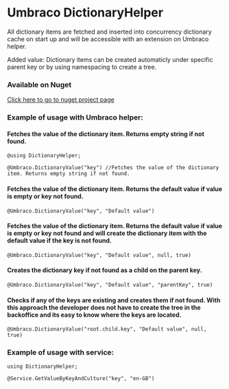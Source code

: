 # Umbraco DictionaryHelper

All dictionary items are fetched and inserted into concurrency dictionary cache on start up and will be accessible with an extension on Umbraco helper.

Added value: Dictionary items can be created automaticly under specific parent key or by using namespacing to create a tree.

### Available on Nuget
[Click here to go to nuget project page](https://www.nuget.org/packages/Vettvangur.DictionaryHelper/)

### Example of usage with Umbraco helper:

#### Fetches the value of the dictionary item. Returns empty string if not found.

```
@using DictionaryHelper;

@Umbraco.DictionaryValue("key") //Fetches the value of the dictionary item. Returns empty string if not found.

```

#### Fetches the value of the dictionary item. Returns the default value if value is empty or key not found.

```
@Umbraco.DictionaryValue("key", "Default value")

```

#### Fetches the value of the dictionary item. Returns the default value if value is empty or key not found and will create the dictionary item with the default value if the key is not found.

```
@Umbraco.DictionaryValue("key", "Default value", null, true)

```

#### Creates the dictionary key if not found as a child on the parent key.

```
@Umbraco.DictionaryValue("key", "Default value", "parentKey", true)

```

#### Checks if any of the keys are existing and creates them if not found. With this approach the developer does not have to create the tree in the backoffice and its easy to know where the keys are located.

```
@Umbraco.DictionaryValue("root.child.key", "Default value", null, true)

```



### Example of usage with service:

```
using DictionaryHelper;

@Service.GetValueByKeyAndCulture("key", "en-GB") 

```